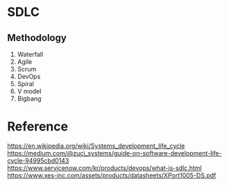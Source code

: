 # SDLC

## Methodology
1. Waterfall
2. Agile
3. Scrum
4. DevOps
5. Spiral
6. V model
7. Bigbang

# Reference
https://en.wikipedia.org/wiki/Systems_development_life_cycle
https://medium.com/@zuci_systems/guide-on-software-development-life-cycle-94995cbd0143
https://www.servicenow.com/kr/products/devops/what-is-sdlc.html
https://www.xes-inc.com/assets/products/datasheets/XPort1005-DS.pdf
